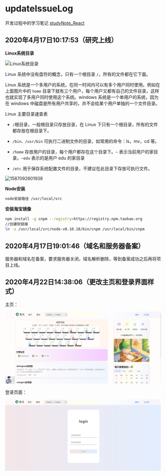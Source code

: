 # updateIssueLog

开发过程中的学习笔记 [studyNote_React](studyNote.md)

## 2020年4月17日10:17:53（研究上线）

**Linux系统目录**

![Linux系统目录]( https://images.cnblogs.com/cnblogs_com/zhangguicheng/1618684/o_200417023053003-Linux的树形示意图.png)



Linux 系统中没有盘符的概念，只有一个根目录 `/`，所有的文件都在它下面。

Linux 系统是一个多用户的系统，在同一时间内可以有多个用户同时使用。例如在上面图片中的 `home` 目录下就有三个用户，每个用户又都有自己的文件目录，这样也就实现了多用户同时使用这个系统。windows 系统是一个单用户的系统，因为在 windows 中磁盘是所有用户共享的，并不会给某个用户单独的一个文件目录。

Linux 主要目录速查表

- `/`根目录，一般根目录只存放目录，在 Linux 下只有一个根目录，所有的文件都存放在根目录下。
- `/bin、/usr/bin` 可执行二进制文件的目录，如常用的命令：ls，mv，cd 等。  

- `/home` 存放用户的目录，每个用户都存在这个目录下。`~` 表示当前用户的家目录，`~edu` 表示的是用户 edu 的家目录
- `/etc` 用于保存系统配置文件的目录，不建议在此目录下存放可执行文件。

![1587092601938]( https://images.cnblogs.com/cnblogs_com/zhangguicheng/1618684/o_200417030420Linux目录速查表.png)

**Node安装**

```bash
node安装路径 /usr/local/src
```

**安装淘宝镜像**

```bash
npm install -g cnpm --registry=https://registry.npm.taobao.org
//创建软链接
ln -s /usr/local/src/node-v0.10.18/bin/cnpm /usr/local/bin/cnpm
```

## 2020年4月17日19:01:46（域名和服务器备案）

服务器和域名在备案，要求服务器关闭，域名解析删除，等到备案成功之后再将项目上线。

## 2020年4月22日14:38:06（更改主页和登录界面样式）

主页：

![主页](https://raw.githubusercontent.com/happyCoding1024/image-hosting/master/img/20200422144111.png)

登录页面：

![登录页面](https://raw.githubusercontent.com/happyCoding1024/image-hosting/master/img/20200422144224.png)


